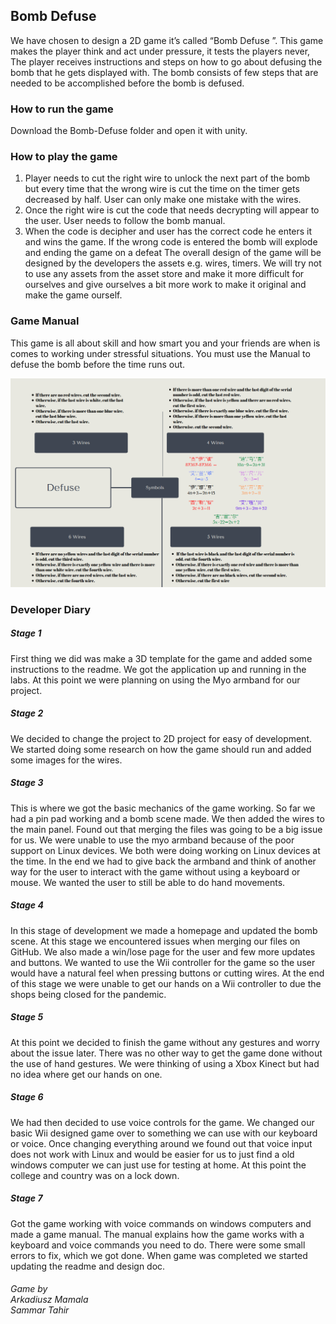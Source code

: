 ## Bomb Defuse
We have chosen to design a 2D game it’s called “Bomb Defuse ”. This game makes the player think and act under pressure, it tests the players never, The player receives instructions and steps on how to go about defusing the bomb that he gets displayed with. The bomb consists of few steps that are needed to be accomplished before the bomb is defused.

### How to run the game
Download the Bomb-Defuse folder and open it with unity. 

### How to play the game
1. Player needs to cut the right wire to unlock the next part of the bomb but every time that the wrong wire is cut the time on
the timer gets decreased by half. User can only make one mistake with the wires.
2. Once the right wire is cut the code that needs decrypting will appear to the user. User needs to follow the bomb manual.
3. When the code is decipher and user has the correct code he enters it and wins the game. If the wrong code is entered the
bomb will explode and ending the game on a defeat
The overall design of the game will be designed by the developers the assets e.g. wires, timers. We will try not to use any assets
from the asset store and make it more difficult for ourselves and give ourselves a bit more work to make it original and make the
game ourself.

### Game Manual 
This game is all about skill and how smart you and your friends are when is comes to working under stressful situations. You must use the Manual to defuse the bomb before the time runs out. 

![Game Manual](Bomb-Defuse/Project/Assets/WireObjects/manual.png "manual")

### Developer Diary
##### Stage 1
First thing we did was make a 3D template for the game and added some instructions to the readme. We got the application up and running in the labs. At this point we were planning on using the Myo armband for our project.
##### Stage 2
We decided to change the project to 2D project for easy of development. We started doing some research on how the game
should run and added some images for the wires.
##### Stage 3
This is where we got the basic mechanics of the game working. So far we had a pin pad working and a bomb scene made. We
then added the wires to the main panel. Found out that merging the files was going to be a big issue for us. We were unable to
use the myo armband because of the poor support on Linux devices. We both were doing working on Linux devices at the time.
In the end we had to give back the armband and think of another way for the user to interact with the game without using a
keyboard or mouse. We wanted the user to still be able to do hand movements.
##### Stage 4
In this stage of development we made a homepage and updated the bomb scene. At this stage we encountered issues when
merging our files on GitHub. We also made a win/lose page for the user and few more updates and buttons. We wanted to use
the Wii controller for the game so the user would have a natural feel when pressing buttons or cutting wires. At the end of this
stage we were unable to get our hands on a Wii controller to due the shops being closed for the pandemic.
##### Stage 5
At this point we decided to finish the game without any gestures and worry about the issue later. There was no other way to get
the game done without the use of hand gestures. We were thinking of using a Xbox Kinect but had no idea where get our hands
on one.
##### Stage 6
We had then decided to use voice controls for the game. We changed our basic Wii designed game over to something we can
use with our keyboard or voice. Once changing everything around we found out that voice input does not work with Linux and
would be easier for us to just find a old windows computer we can just use for testing at home. At this point the college and
country was on a lock down.
##### Stage 7
Got the game working with voice commands on windows computers and made a game manual. The manual explains how the
game works with a keyboard and voice commands you need to do. There were some small errors to fix, which we got done.
When game was completed we started updating the readme and design doc.
 ###### Game by <br> Arkadiusz Mamala <br> Sammar Tahir